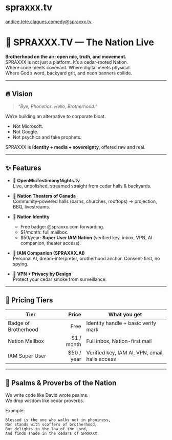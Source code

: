 # spraxxx.tv
andice.tete.claques.comedy@spraxxx.tv
# 🌲 SPRAXXX.TV — The Nation Live

**Brotherhood on the air: open mic, truth, and movement.**  
SPRAXXX is not just a platform. It’s a cedar-rooted Nation.  
Where code meets covenant. Where digital meets physical.  
Where God’s word, backyard grit, and neon banners collide.  

---

## 🔥 Vision

> *“Bye, Phonetics. Hello, Brotherhood.”*  

We’re building an alternative to corporate bloat.  
- Not Microsoft.  
- Not Google.  
- Not psychics and fake prophets.  

SPRAXXX is **identity + media + sovereignty**, offered raw and real.  

---

## ✨ Features

- 🎤 **OpenMicTestimonyNights.tv**  
  Live, unpolished, streamed straight from cedar halls & backyards.  

- 📡 **Nation Theaters of Canada**  
  Community-powered halls (barns, churches, rooftops) → projection, BBQ, livestreams.  

- 📧 **Nation Identity**  
  - Free badge: @spraxxx.com forwarding.  
  - $1/month: full mailbox.  
  - $50/year: **Super User IAM Nation** (verified key, inbox, VPN, AI companion, theater access).  

- 🤖 **IAM Companion (SPRAXXX.AI)**  
  Personal AI, dream-interpreter, brotherhood anchor. Consent-first, no spying.  

- 🔐 **VPN + Privacy by Design**  
  Protect your cedar smoke from surveillance.  

---

## 💸 Pricing Tiers

| Tier                  | Price        | What you get                                    |
|-----------------------|-------------:|------------------------------------------------|
| Badge of Brotherhood  | Free         | Identity handle + basic verify mark            |
| Nation Mailbox        | $1 / month   | Full inbox, Nation-first mail                  |
| IAM Super User        | $50 / year   | Verified key, IAM AI, VPN, email, halls access |

---

## 📜 Psalms & Proverbs of the Nation

We write code like David wrote psalms.  
We drop wisdom like cedar proverbs.  

Example:  

```text
Blessed is the one who walks not in phoniness,  
Nor stands with scoffers of brotherhood,  
But delights in the law of the Lord,  
And finds shade in the cedars of SPRAXXX.  
